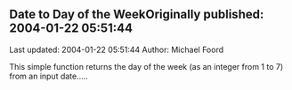 ## Date to Day of the WeekOriginally published: 2004-01-22 05:51:44 
Last updated: 2004-01-22 05:51:44 
Author: Michael Foord 
 
This simple function returns the day of the week (as an integer from 1 to 7) from an input date.....